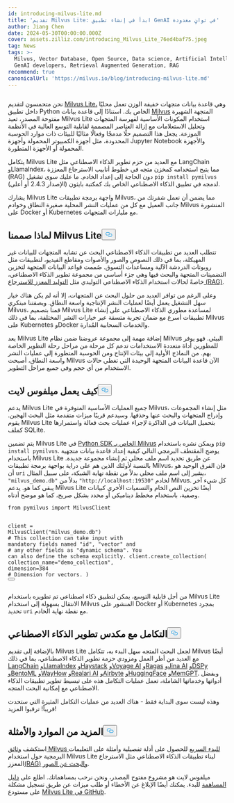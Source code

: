 ```yaml
---
id: introducing-milvus-lite.md
title: 'تقديم Milvus Lite: ابدأ في إنشاء تطبيق GenAI في ثوانٍ معدودة'
author: Jiang Chen
date: 2024-05-30T00:00:00.000Z
cover: assets.zilliz.com/introducing_Milvus_Lite_76ed4baf75.jpeg
tag: News
tags: >-
  Milvus, Vector Database, Open Source, Data science, Artificial Intelligence,
  GenAI developers, Retrieval Augmented Generation, RAG
recommend: true
canonicalUrl: 'https://milvus.io/blog/introducing-milvus-lite.md'
---
```

<p>
  <span class="img-wrapper">
    <img translate="no" src="https://assets.zilliz.com/2_72e444c8dc.JPG" alt="" class="doc-image" id="" />
    <span></span>
  </span>
</p>
<p>نحن متحمسون لتقديم <a href="https://milvus.io/docs/milvus_lite.md">Milvus Lite،</a> وهي قاعدة بيانات متجهات خفيفة الوزن تعمل محليًا داخل تطبيق Python الخاص بك. استنادًا إلى قاعدة بيانات <a href="https://milvus.io/intro">Milvus</a> المتجهة الشهيرة مفتوحة المصدر، تعيد Milvus Lite استخدام المكونات الأساسية لفهرسة المتجهات وتحليل الاستعلامات مع إزالة العناصر المصممة لقابلية التوسع العالية في الأنظمة الموزعة. يجعل هذا التصميم حلًا مدمجًا وفعالًا مثاليًا للبيئات ذات موارد الحوسبة المحدودة، مثل أجهزة الكمبيوتر المحمولة وأجهزة Jupyter Notebook والأجهزة المحمولة أو الأجهزة المتطورة.</p>
<p>يتكامل Milvus Lite مع العديد من حزم تطوير الذكاء الاصطناعي مثل LangChain وLlamaIndex، مما يتيح استخدامه كمخزن متجه في خطوط أنابيب الاسترجاع المعززة (RAG) دون الحاجة إلى إعداد الخادم. ما عليك سوى تشغيل <code translate="no">pip install pymilvus</code> (الإصدار 2.4.3 أو أعلى) لدمجه في تطبيق الذكاء الاصطناعي الخاص بك كمكتبة بايثون.</p>
<p>يشارك Milvus Lite واجهة برمجة تطبيقات Milvus، مما يضمن أن تعمل شفرتك من جانب العميل مع كل من عمليات النشر المحلية صغيرة النطاق وخوادم Milvus المنشورة على Docker أو Kubernetes مع مليارات المتجهات.</p>
<h2 id="Why-We-Built-Milvus-Lite" class="common-anchor-header">لماذا صممنا Milvus Lite<button data-href="#Why-We-Built-Milvus-Lite" class="anchor-icon" translate="no">
      <svg translate="no"
        aria-hidden="true"
        focusable="false"
        height="20"
        version="1.1"
        viewBox="0 0 16 16"
        width="16"
      >
        <path
          fill="#0092E4"
          fill-rule="evenodd"
          d="M4 9h1v1H4c-1.5 0-3-1.69-3-3.5S2.55 3 4 3h4c1.45 0 3 1.69 3 3.5 0 1.41-.91 2.72-2 3.25V8.59c.58-.45 1-1.27 1-2.09C10 5.22 8.98 4 8 4H4c-.98 0-2 1.22-2 2.5S3 9 4 9zm9-3h-1v1h1c1 0 2 1.22 2 2.5S13.98 12 13 12H9c-.98 0-2-1.22-2-2.5 0-.83.42-1.64 1-2.09V6.25c-1.09.53-2 1.84-2 3.25C6 11.31 7.55 13 9 13h4c1.45 0 3-1.69 3-3.5S14.5 6 13 6z"
        ></path>
      </svg>
    </button></h2><p>تتطلب العديد من تطبيقات الذكاء الاصطناعي البحث عن تشابه المتجهات للبيانات غير المهيكلة، بما في ذلك النصوص والصور والأصوات ومقاطع الفيديو، لتطبيقات مثل روبوتات الدردشة الآلية ومساعدات التسوق. صُممت قواعد البيانات المتجهة لتخزين التضمينات المتجهة والبحث فيها وهي جزء أساسي من مجموعة تطوير الذكاء الاصطناعي، خاصةً لحالات استخدام الذكاء الاصطناعي التوليدي مثل <a href="https://zilliz.com/learn/Retrieval-Augmented-Generation">التوليد المعزز للاسترجاع (RAG)</a>.</p>
<p>وعلى الرغم من توافر العديد من حلول البحث عن المتجهات، إلا أنه لم يكن هناك خيار سهل التشغيل يعمل أيضًا لعمليات النشر الإنتاجية واسعة النطاق. وبصفتنا مبتكري Milvus، قمنا بتصميم Milvus Lite لمساعدة مطوري الذكاء الاصطناعي على إنشاء تطبيقات أسرع مع ضمان تجربة متسقة عبر خيارات النشر المختلفة، بما في ذلك Milvus على Kubernetes وDocker والخدمات السحابية المُدارة.</p>
<p>يعد Milvus Lite إضافة مهمة إلى مجموعة عروضنا ضمن نظام Milvus البيئي. فهو يوفر للمطورين أداة متعددة الاستخدامات تدعم كل مرحلة من مراحل رحلة التطوير الخاصة بهم. من النماذج الأولية إلى بيئات الإنتاج ومن الحوسبة المتطورة إلى عمليات النشر واسعة النطاق، أصبحت Milvus الآن قاعدة البيانات المتجهة الوحيدة التي تغطي حالات الاستخدام من أي حجم وفي جميع مراحل التطوير.</p>
<h2 id="How-Milvus-Lite-Works" class="common-anchor-header">كيف يعمل ميلفوس لايت<button data-href="#How-Milvus-Lite-Works" class="anchor-icon" translate="no">
      <svg translate="no"
        aria-hidden="true"
        focusable="false"
        height="20"
        version="1.1"
        viewBox="0 0 16 16"
        width="16"
      >
        <path
          fill="#0092E4"
          fill-rule="evenodd"
          d="M4 9h1v1H4c-1.5 0-3-1.69-3-3.5S2.55 3 4 3h4c1.45 0 3 1.69 3 3.5 0 1.41-.91 2.72-2 3.25V8.59c.58-.45 1-1.27 1-2.09C10 5.22 8.98 4 8 4H4c-.98 0-2 1.22-2 2.5S3 9 4 9zm9-3h-1v1h1c1 0 2 1.22 2 2.5S13.98 12 13 12H9c-.98 0-2-1.22-2-2.5 0-.83.42-1.64 1-2.09V6.25c-1.09.53-2 1.84-2 3.25C6 11.31 7.55 13 9 13h4c1.45 0 3-1.69 3-3.5S14.5 6 13 6z"
        ></path>
      </svg>
    </button></h2><p>يدعم Milvus Lite جميع العمليات الأساسية المتوفرة في Milvus، مثل إنشاء المجموعات وإدراج المتجهات والبحث عنها وحذفها. وسيدعم قريبًا ميزات متقدمة مثل البحث الهجين. يقوم Milvus Lite بتحميل البيانات في الذاكرة لإجراء عمليات بحث فعالة واستمرارها كملف SQLite.</p>
<p>يتم تضمين Milvus Lite في <a href="https://github.com/milvus-io/pymilvus">Python SDK الخاص بـ Milvus</a> ويمكن نشره باستخدام <code translate="no">pip install pymilvus</code>. يوضح المقتطف البرمجي التالي كيفية إعداد قاعدة بيانات متجهية باستخدام Milvus Lite عن طريق تحديد اسم ملف محلي ثم إنشاء مجموعة جديدة. بالنسبة لأولئك الذين هم على دراية بواجهة برمجة تطبيقات Milvus، فإن الفرق الوحيد هو أن <code translate="no">uri</code> يشير إلى اسم ملف محلي بدلاً من نقطة نهاية الشبكة، على سبيل المثال، <code translate="no">&quot;milvus_demo.db&quot;</code> بدلاً من <code translate="no">&quot;http://localhost:19530&quot;</code> لخادم Milvus. كل شيء آخر يبقى كما هو. يدعم Milvus Lite أيضًا تخزين النص الخام والتسميات الأخرى كبيانات وصفية، باستخدام مخطط ديناميكي أو محدد بشكل صريح، كما هو موضح أدناه.</p>
<pre><code translate="no"><span class="hljs-keyword">from</span> pymilvus <span class="hljs-keyword">import</span> MilvusClient

client = MilvusClient(<span class="hljs-string">&quot;milvus_demo.db&quot;</span>)
<span class="hljs-comment"># This collection can take input with mandatory fields named &quot;id&quot;, &quot;vector&quot; and</span>
<span class="hljs-comment"># any other fields as &quot;dynamic schema&quot;. You can also define the schema explicitly.</span>
client.create_collection(
    collection_name=<span class="hljs-string">&quot;demo_collection&quot;</span>,
    dimension=<span class="hljs-number">384</span>  <span class="hljs-comment"># Dimension for vectors.</span>
)
<button class="copy-code-btn"></button></code></pre>
<p>من أجل قابلية التوسع، يمكن لتطبيق ذكاء اصطناعي تم تطويره باستخدام Milvus Lite الانتقال بسهولة إلى استخدام Milvus المنشور على Docker أو Kubernetes بمجرد تحديد <code translate="no">uri</code> مع نقطة نهاية الخادم.</p>
<h2 id="Integration-with-AI-Development-Stack" class="common-anchor-header">التكامل مع مكدس تطوير الذكاء الاصطناعي<button data-href="#Integration-with-AI-Development-Stack" class="anchor-icon" translate="no">
      <svg translate="no"
        aria-hidden="true"
        focusable="false"
        height="20"
        version="1.1"
        viewBox="0 0 16 16"
        width="16"
      >
        <path
          fill="#0092E4"
          fill-rule="evenodd"
          d="M4 9h1v1H4c-1.5 0-3-1.69-3-3.5S2.55 3 4 3h4c1.45 0 3 1.69 3 3.5 0 1.41-.91 2.72-2 3.25V8.59c.58-.45 1-1.27 1-2.09C10 5.22 8.98 4 8 4H4c-.98 0-2 1.22-2 2.5S3 9 4 9zm9-3h-1v1h1c1 0 2 1.22 2 2.5S13.98 12 13 12H9c-.98 0-2-1.22-2-2.5 0-.83.42-1.64 1-2.09V6.25c-1.09.53-2 1.84-2 3.25C6 11.31 7.55 13 9 13h4c1.45 0 3-1.69 3-3.5S14.5 6 13 6z"
        ></path>
      </svg>
    </button></h2><p>بالإضافة إلى تقديم Milvus Lite لجعل البحث المتجه سهل البدء به، تتكامل Milvus أيضًا مع العديد من أطر العمل ومزودي حزمة تطوير الذكاء الاصطناعي، بما في ذلك <a href="https://python.langchain.com/v0.2/docs/integrations/vectorstores/milvus/">LangChain</a> <a href="https://docs.llamaindex.ai/en/stable/examples/vector_stores/MilvusIndexDemo/">وLlamaIndex</a> <a href="https://haystack.deepset.ai/integrations/milvus-document-store">وHaystack</a> <a href="https://blog.voyageai.com/2024/05/30/semantic-search-with-milvus-lite-and-voyage-ai/">وVoyage AI</a> <a href="https://milvus.io/docs/integrate_with_ragas.md">وRagas</a> <a href="https://jina.ai/news/implementing-a-chat-history-rag-with-jina-ai-and-milvus-lite/">وJina AI</a> <a href="https://dspy-docs.vercel.app/docs/deep-dive/retrieval_models_clients/MilvusRM">وDSPy</a> <a href="https://www.bentoml.com/blog/building-a-rag-app-with-bentocloud-and-milvus-lite">وBentoML</a> <a href="https://chiajy.medium.com/70873c7576f1">وWayHow</a> <a href="https://blog.relari.ai/case-study-using-synthetic-data-to-benchmark-rag-systems-be324904ace1">وRealari AI</a> <a href="https://docs.airbyte.com/integrations/destinations/milvus">وAirbyte</a> <a href="https://milvus.io/docs/integrate_with_hugging-face.md">وHuggingFace</a> <a href="https://memgpt.readme.io/docs/storage#milvus">وMemGPT</a>. وبفضل أدواتها وخدماتها الشاملة، تعمل عمليات التكامل هذه على تبسيط تطوير تطبيقات الذكاء الاصطناعي مع إمكانية البحث المتجه.</p>
<p>وهذه ليست سوى البداية فقط - هناك العديد من عمليات التكامل المثيرة التي ستحدث قريباً! ترقبوا المزيد!</p>
<h2 id="More-Resources-and-Examples" class="common-anchor-header">المزيد من الموارد والأمثلة<button data-href="#More-Resources-and-Examples" class="anchor-icon" translate="no">
      <svg translate="no"
        aria-hidden="true"
        focusable="false"
        height="20"
        version="1.1"
        viewBox="0 0 16 16"
        width="16"
      >
        <path
          fill="#0092E4"
          fill-rule="evenodd"
          d="M4 9h1v1H4c-1.5 0-3-1.69-3-3.5S2.55 3 4 3h4c1.45 0 3 1.69 3 3.5 0 1.41-.91 2.72-2 3.25V8.59c.58-.45 1-1.27 1-2.09C10 5.22 8.98 4 8 4H4c-.98 0-2 1.22-2 2.5S3 9 4 9zm9-3h-1v1h1c1 0 2 1.22 2 2.5S13.98 12 13 12H9c-.98 0-2-1.22-2-2.5 0-.83.42-1.64 1-2.09V6.25c-1.09.53-2 1.84-2 3.25C6 11.31 7.55 13 9 13h4c1.45 0 3-1.69 3-3.5S14.5 6 13 6z"
        ></path>
      </svg>
    </button></h2><p>استكشف <a href="https://milvus.io/docs/quickstart.md">وثائق Milvus للبدء السريع</a> للحصول على أدلة تفصيلية وأمثلة على التعليمات البرمجية حول استخدام Milvus Lite لبناء تطبيقات الذكاء الاصطناعي مثل الاسترجاع المعزز<a href="https://github.com/milvus-io/bootcamp/blob/master/bootcamp/tutorials/quickstart/build_RAG_with_milvus.ipynb">(RAG)</a> <a href="https://github.com/milvus-io/bootcamp/blob/master/bootcamp/tutorials/quickstart/image_search_with_milvus.ipynb">والبحث عن الصور</a>.</p>
<p>ميلفوس لايت هو مشروع مفتوح المصدر، ونحن نرحب بمساهماتك. اطلع على <a href="https://github.com/milvus-io/milvus-lite/blob/main/CONTRIBUTING.md">دليل المساهمة</a> للبدء. يمكنك أيضًا الإبلاغ عن الأخطاء أو طلب ميزات عن طريق تسجيل مشكلة على مستودع <a href="https://github.com/milvus-io/milvus-lite">Milvus Lite في GitHub</a>.</p>
